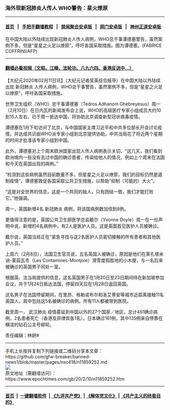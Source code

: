 ### 海外现新冠肺炎人传人 WHO警告：星火燎原
------------------------

#### [首页](https://github.com/gfw-breaker/banned-news1/blob/master/README.md) &nbsp;&nbsp;|&nbsp;&nbsp; [手把手翻墙教程](https://github.com/gfw-breaker/guides/wiki) &nbsp;&nbsp;|&nbsp;&nbsp; [禁闻聚合安卓版](https://github.com/gfw-breaker/bn-android) &nbsp;&nbsp;|&nbsp;&nbsp; [网门安卓版](https://github.com/oGate2/oGate) &nbsp;&nbsp;|&nbsp;&nbsp; [神州正道安卓版](https://github.com/SzzdOgate/update) 



<div><img alt="" class="aligncenter wp-post-image" src="https://i.epochtimes.com/assets/uploads/2020/02/000_1OK299-600x400.jpg"/>
<div class="red16 caption">
 在中国大陆以外陆续出现新冠肺炎人传人病例，WHO总干事谭德塞警告，虽然案例不多，但是“星星之火足以燎原”，呼吁各国采取措施。图为谭德塞。(FABRICE COFFRINI/AFP)
</div>
</div><hr/>

#### [翻墙必看视频（文昭、江峰、法轮功、八九六四、香港反送中...）](https://github.com/gfw-breaker/banned-news1/blob/master/pages/link3.md)

<div><p>
 【大纪元2020年02月11日讯】（大纪元记者吴英综合报导）在中国大陆以外陆续出现
 <ok href="https://www.epochtimes.com/gb/tag/%E6%96%B0%E5%86%A0%E8%82%BA%E7%82%8E.html">
  新冠肺炎
 </ok>
 人传人病例，WHO总干事警告，虽然案例不多，但是“星星之火足以燎原”，呼吁各国采取措施。
</p>
<p>
 世界卫生组织（WHO）总干事谭德塞（Tedros Adhanom Ghebreyesus）周一（2月10日）在日内瓦的新闻发布会上说，WHO的高级医疗专家小组成员大约10到15人左右，已于周一抵达中国，将协助北京调查新型冠状病毒疫情。
</p>
<p>
 谭德塞在1月下旬访问了北京，与中国国家主席习近平和中共多位部长开会讨论疫情，并达成共识由WHO派专家小组到北京提供协助。中共当局花了将近两个星期的时间才批准该专家小组到中国。
</p>
<p>
 此外，谭德塞对上个周末欧洲国家出现人传人病例表示关切，“这几天，我们看到欧洲境内一些没有去过中国的确诊患者，传染给他人的情况，例如上个周末在法国和今天在英国出现的病例。”
</p>
<p>
 “检测到这些病例虽然目前数量不多，但星星之火足以燎原，我们的目标仍然是遏制疫情”，谭德塞敦促各国采取公共卫生措施，以帮助“抑制（可能的）大火”。
</p>
<p>
 “这是对全世界的信息，这是一个共同的敌人，只有团结一致，我们才能打败它。”他强调。
</p>
<p>
 周一，英国新增4名
 <ok href="https://www.epochtimes.com/gb/tag/%E6%96%B0%E5%86%A0%E8%82%BA%E7%82%8E.html">
  新冠肺炎
 </ok>
 病例，将该国病例数加倍到8例。
</p>
<p>
 更值得注意的是，英国公共卫生部医学总监戴尔（Yvonne Doyle）周一在一份声明中说，新增的4名病例中，有2人是医护人员。这是英国首见医护人员被确诊。
</p>
<p>
 戴尔说，英国当局正在“紧急寻找与这2名医护人员密切接触的所有患者和其他医护人员。”
</p>
<p>
 上周六（2月8日），法国卫生官员说，五名英国人被确诊，原因是他们在莱孔塔米讷-蒙茹瓦市（Les Contamines-Montjoie）滑雪度假胜地的小木屋，与一名后来被确诊的英国男子同处一室。
</p>
<p>
 根据英、法当局提供的信息，这名英国男子在1月20日至23日期间待在新加坡参加会议，并于1月24日抵达法国，停留四天后在1月28日返回英国。
</p>
<p>
 这名男子在法国停留期间，在里昂、格勒诺布尔和圣艾蒂安等城市近距离接触11名英国人，其中包括这5名被确诊的病例。所有11人都被带到医院。
</p>
<p>
 截至周一，
 <ok href="https://www.epochtimes.com/gb/tag/%E6%AD%A6%E6%B1%89%E8%82%BA%E7%82%8E.html">
  武汉肺炎
 </ok>
 疫情蔓延到中国以外的27个国家／地区，总计461确诊病例，2名患者死亡（香港及菲律宾各1名）。日本确诊161例，其中135例来自停靠在横滨的钻石公主号邮轮。
</p>
<p>
 责任编辑：林妍#
</p>
</div>
<hr/>
手机上长按并复制下列链接或二维码分享本文章：<br/>
https://github.com/gfw-breaker/banned-news1/blob/master/pages/nsc418/n11859252.md <br/>
<a href='https://github.com/gfw-breaker/banned-news1/blob/master/pages/nsc418/n11859252.md'><img src='https://github.com/gfw-breaker/banned-news1/blob/master/pages/nsc418/n11859252.md.png'/></a> <br/>
原文地址（需翻墙访问）：https://www.epochtimes.com/gb/20/2/10/n11859252.htm


------------------------
#### [首页](https://github.com/gfw-breaker/banned-news1/blob/master/README.md) &nbsp;|&nbsp; [一键翻墙软件](https://github.com/gfw-breaker/nogfw/blob/master/README.md) &nbsp;| [《九评共产党》](https://github.com/gfw-breaker/9ping.md/blob/master/README.md#九评之一评共产党是什么) | [《解体党文化》](https://github.com/gfw-breaker/jtdwh.md/blob/master/README.md) | [《共产主义的终极目的》](https://github.com/gfw-breaker/gczydzjmd.md/blob/master/README.md)


<img src='http://gfw-breaker.win/banned-news/pages/nsc418/n11859252.md' width='0px' height='0px'/>